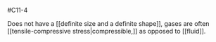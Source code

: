 #C11-4

Does not have a [[definite size and a definite shape]], gases are often [[tensile-compressive stress|compressible,]] as opposed to [[fluid]].